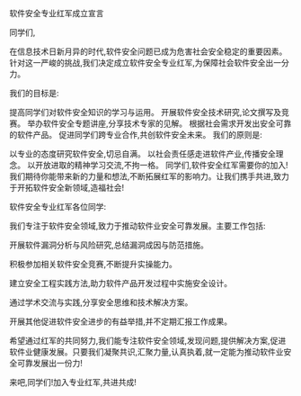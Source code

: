 软件安全专业红军成立宣言

同学们,

在信息技术日新月异的时代,软件安全问题已成为危害社会安全稳定的重要因素。针对这一严峻的挑战,我们决定成立软件安全专业红军,为保障社会软件安全出一分力。

我们的目标是:

提高同学们对软件安全知识的学习与运用。
开展软件安全技术研究,论文撰写及竞赛。
举办软件安全专题讲座,分享技术专家的见解。
根据社会需求开发出安全可靠的软件产品。
促进同学们跨专业合作,共创软件安全未来。
我们的原则是:

以专业的态度研究软件安全,切忌自满。
以社会责任感走进软件产业,传播安全理念。
以开放进取的精神学习交流,不拘一格。
同学们,软件安全红军需要你的加入!我们期待你能带来新的力量和想法,不断拓展红军的影响力。让我们携手共进,致力于开拓软件安全新领域,造福社会!

软件安全专业红军各位同学:

我们专注于软件安全领域,致力于推动软件业安全可靠发展。主要工作包括:

开展软件漏洞分析与风险研究,总结漏洞成因与防范措施。

积极参加相关软件安全竞赛,不断提升实操能力。

建立安全工程实践方法,助力软件产品开发过程中实施安全设计。

通过学术交流与实践,分享安全思维和技术解决方案。

开展其他促进软件安全进步的有益举措,并不定期汇报工作成果。

希望通过红军的共同努力,我们能专注软件安全领域,发现问题,提供解决方案,促进软件业健康发展。只要我们凝聚共识,汇聚力量,认真执着,就一定能为推动软件业安全可靠发展出一份力!

来吧,同学们!加入专业红军,共进共成!